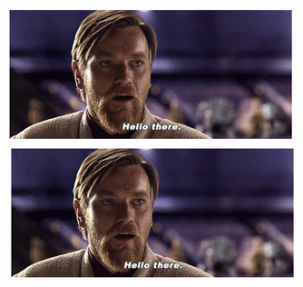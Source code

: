 ![](https://github.com/Unelok/Unelok/blob/main/star-wars-obi-wan-kenobi.gif)

<p align="center">
  <img width="498" height="227" src="https://github.com/Unelok/Unelok/blob/main/star-wars-obi-wan-kenobi.gif">
</p>
<!--
**Unelok/Unelok** is a ✨ _special_ ✨ repository because its `README.md` (this file) appears on your GitHub profile.

Here are some ideas to get you started:

- 🔭 I’m currently working on ...
- 🌱 I’m currently learning ...
- 👯 I’m looking to collaborate on ...
- 🤔 I’m looking for help with ...
- 💬 Ask me about ...
- 📫 How to reach me: ...
- 😄 Pronouns: ...
- ⚡ Fun fact: ...
-->
